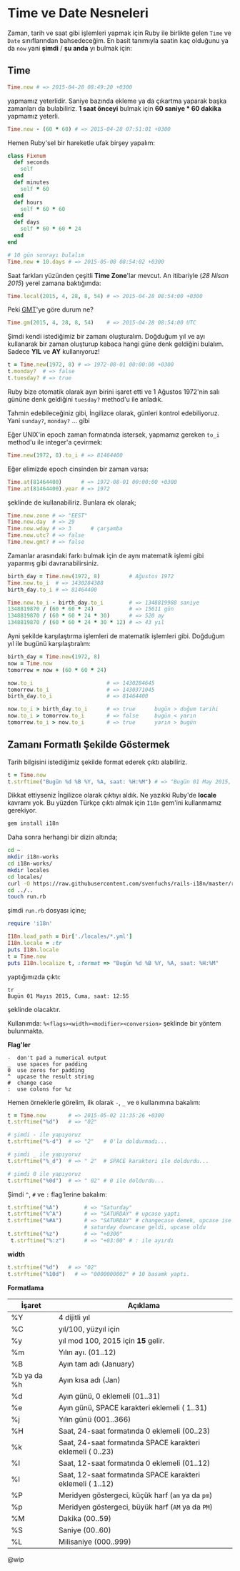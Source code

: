 # Time ve Date Nesneleri

Zaman, tarih ve saat gibi işlemleri yapmak için Ruby ile birlikte gelen `Time` ve `Date` sınıflarından bahsedeceğim. En basit tanımıyla saatin kaç olduğunu ya da `now` yani **şimdi** / **şu anda** yı bulmak için:

## Time

```ruby
Time.now # => 2015-04-28 08:49:20 +0300
```

yapmamız yeterlidir. Saniye bazında ekleme ya da çıkartma yaparak başka zamanları da bulabiliriz. **1 saat önceyi** bulmak için **60 saniye * 60 dakika** yapmamız yeterli.

```ruby
Time.now - (60 * 60) # => 2015-04-28 07:51:01 +0300
```

Hemen Ruby'sel bir hareketle ufak birşey yapalım:

```ruby
class Fixnum
  def seconds
    self
  end
  def minutes
    self * 60
  end
  def hours
    self * 60 * 60
  end
  def days
    self * 60 * 60 * 24
  end
end

# 10 gün sonrayı bulalım
Time.now + 10.days # => 2015-05-08 08:54:02 +0300
```

Saat farkları yüzünden çeşitli **Time Zone**'lar mevcut. An itibariyle (_28 Nisan 2015_) yerel zamana baktığımda:

```ruby
Time.local(2015, 4, 28, 8, 54) # => 2015-04-28 08:54:00 +0300
```

Peki [GMT](http://wwp.greenwichmeantime.com/)'ye göre durum ne?

```ruby
Time.gm(2015, 4, 28, 8, 54)    # => 2015-04-28 08:54:00 UTC
```

Şimdi kendi istediğimiz bir zamanı oluşturalım. Doğduğum yıl ve ayı kullanarak bir zaman oluşturup kabaca hangi güne denk geldiğini bulalım. Sadece **YIL** ve **AY** kullanıyoruz!

```ruby
t = Time.new(1972, 8) # => 1972-08-01 00:00:00 +0300
t.monday?  # => false
t.tuesday? # => true
```

Ruby bize otomatik olarak ayın birini işaret etti ve 1 Ağustos 1972'nin salı gününe denk geldiğini `tuesday?` method'u ile anladık.

Tahmin edebileceğiniz gibi, İngilizce olarak, günleri kontrol edebiliyoruz. Yani `sunday?`, `monday?` ... gibi

Eğer UNIX'in epoch zaman formatında istersek, yapmamız gereken `to_i` method'u ile integer'a çevirmek:

```ruby
Time.new(1972, 8).to_i # => 81464400
```

Eğer elimizde epoch cinsinden bir zaman varsa:

```ruby
Time.at(81464400)      # => 1972-08-01 00:00:00 +0300
Time.at(81464400).year # => 1972
```

şeklinde de kullanabiliriz. Bunlara ek olarak;

```ruby
Time.now.zone # => "EEST"
Time.now.day  # => 29
Time.now.wday # => 3      # çarşamba
Time.now.utc? # => false
Time.now.gmt? # => false
```

Zamanlar arasındaki farkı bulmak için de aynı matematik işlemi gibi yaparmış gibi davranabilirsiniz.

```ruby
birth_day = Time.new(1972, 8)         # Ağustos 1972
Time.now.to_i  # => 1430284388
birth_day.to_i # => 81464400

Time.now.to_i - birth_day.to_i        # => 1348819988 saniye
1348819870 / (60 * 60 * 24)           # => 15611 gün
1348819870 / (60 * 60 * 24 * 30)      # => 520 ay
1348819870 / (60 * 60 * 24 * 30 * 12) # => 43 yıl
```

Ayni şekilde karşılaştırma işlemleri de matematik işlemleri gibi. Doğduğum yıl ile bugünü karşılaştıralım:

```ruby
birth_day = Time.new(1972, 8)
now = Time.now
tomorrow = now + (60 * 60 * 24)

now.to_i                       # => 1430284645
tomorrow.to_i                  # => 1430371045
birth_day.to_i                 # => 81464400

now.to_i > birth_day.to_i      # => true      bugün > doğum tarihi
now.to_i > tomorrow.to_i       # => false     bugün < yarın
tomorrow.to_i > now.to_i       # => true      yarın > bugün
```

## Zamanı Formatlı Şekilde Göstermek

Tarih bilgisini istediğimiz şekilde format ederek çıktı alabiliriz.

```ruby
t = Time.now
t.strftime("Bugün %d %B %Y, %A, saat: %H:%M") # => "Bugün 01 May 2015, Friday, saat: 12:35"
```

Dikkat ettiyseniz İngilizce olarak çıktıyı aldık. Ne yazıkki Ruby'de **locale** kavramı yok. Bu yüzden Türkçe çıktı almak için `I18n` gem'ini kullanmamız gerekiyor.

```bash
gem install i18n
```

Daha sonra herhangi bir dizin altında;

```bash
cd ~
mkdir i18n-works
cd i18n-works/
mkdir locales
cd locales/
curl -O https://raw.githubusercontent.com/svenfuchs/rails-i18n/master/rails/locale/tr.yml
cd ../..
touch run.rb
```

şimdi `run.rb` dosyası içine;

```ruby
require 'i18n'

I18n.load_path = Dir['./locales/*.yml']
I18n.locale = :tr
puts I18n.locale
t = Time.now
puts I18n.localize t, :format => "Bugün %d %B %Y, %A, saat: %H:%M"
```

yaptığımızda çıktı:

```
tr
Bugün 01 Mayıs 2015, Cuma, saat: 12:55
```

şeklinde olacaktır.

Kullanımda: `%<flags><width><modifier><conversion>` şeklinde bir yöntem bulunmakta.

**Flag'ler**

```
-  don't pad a numerical output
_  use spaces for padding
0  use zeros for padding
^  upcase the result string
#  change case
:  use colons for %z
```

Hemen örneklerle görelim, ilk olarak `-`, `_` ve `0` kullanımına bakalım:

```ruby
t = Time.now       # => 2015-05-02 11:35:26 +0300
t.strftime("%d")   # => "02"

# şimdi - ile yapıyoruz
t.strftime("%-d")  # => "2"   # 0'la doldurmadı...

# şimdi _ ile yapıyoruz
t.strftime("%_d")  # => " 2"  # SPACE karakteri ile doldurdu...

# şimdi 0 ile yapıyoruz
t.strftime("%0d")  # => " 02" # 0 ile doldurdu...
```

Şimdi `^`, `#` ve `:` flag'lerine bakalım:

```ruby
t.strftime("%A")        # => "Saturday"
t.strftime("%^A")       # => "SATURDAY" # upcase yaptı
t.strftime("%#A")       # => "SATURDAY" # changecase demek, upcase ise down, downcase ise up yapmak demek.
                        # saturday downcase geldi, upcase oldu
t.strftime("%z")        # => "+0300"
 t.strftime("%:z")      # => "+03:00" # : ile ayırdı
```

**width**

```ruby
t.strftime("%d")   # => "02"
t.strftime("%10d")   # => "0000000002" # 10 basamk yaptı.
```

**Formatlama**

| İşaret | Açıklama |
| -- | -- |
| %Y | 4 dijitli yıl |
| %C | yıl/100, yüzyıl için |
| %y | yıl mod 100, 2015 için **15** gelir. |
| %m | Yılın ayı. (01..12) |
| %B | Ayın tam adı (January) |
| %b ya da %h | Ayın kısa adı (Jan) |
| %d | Ayın günü, 0 eklemeli (01..31) |
| %e | Ayın günü, SPACE karakteri eklemeli ( 1..31) |
| %j | Yılın günü (001..366) |
| %H | Saat, 24-saat formatında 0 eklemeli (00..23) |
| %k | Saat, 24-saat formatında SPACE karakteri eklemeli ( 0..23) |
| %I | Saat, 12-saat formatında 0 eklemeli (01..12) |
| %l | Saat, 12-saat formatında SPACE karakteri eklemeli ( 1..12) |
| %P | Meridyen göstergeci, küçük harf (`am` ya da `pm`) |
| %p | Meridyen göstergeci, büyük harf (`AM` ya da `PM`) |
| %M | Dakika (00..59) |
| %S | Saniye (00..60) |
| %L | Milisaniye (000..999) |


@wip




